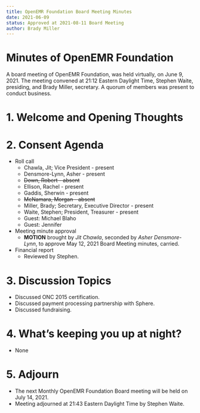 ```yaml
---
title: OpenEMR Foundation Board Meeting Minutes
date: 2021-06-09
status: Approved at 2021-08-11 Board Meeting
author: Brady Miller
---
```


# Minutes of OpenEMR Foundation

A board meeting of OpenEMR Foundation, was held virtually, on June 9, 2021. The meeting
convened at 21:12 Eastern Daylight Time, Stephen Waite, presiding, and Brady Miller,
secretary. A quorum of members was present to conduct business.

# 1. Welcome and Opening Thoughts

# 2. Consent Agenda
  - Roll call
    - Chawla, Jit; Vice President - present
    - Densmore-Lynn, Asher - present
    - ~~Down, Robert - absent~~
    - Ellison, Rachel - present
    - Gaddis, Sherwin - present
    - ~~McNamara, Morgan - absent~~
    - Miller, Brady; Secretary, Executive Director - present
    - Waite, Stephen; President, Treasurer - present
    - Guest: Michael Blaho
    - Guest: Jennifer
  - Meeting minute approval
    - **MOTION** brought by _Jit Chawla_, seconded by _Asher Densmore-Lynn_, to approve May 12, 2021 Board Meeting minutes, carried.
  - Financial report
    - Reviewed by Stephen.

# 3. Discussion Topics
  - Discussed ONC 2015 certification.
  - Discussed payment processing partnership with Sphere.
  - Discussed fundraising.

# 4. What’s keeping you up at night?
  - None

# 5. Adjourn
  - The next Monthly OpenEMR Foundation Board meeting will be held on July 14, 2021.
  - Meeting adjourned at 21:43 Eastern Daylight Time by Stephen Waite.
